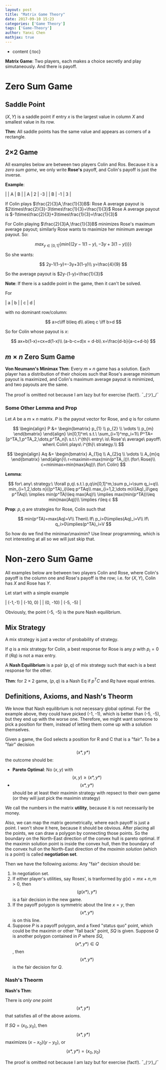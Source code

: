```yaml
---
layout: post
title: "Matrix Game Theory"
date: 2017-09-10 15:23
categories: ['Game Theory']
tags: ['Game-Theory']
author: Yanxi Chen
mathjax: true
---
```


* content
{:toc}

__Matrix Game__: Two players, each makes a choice secretly and play simutaneously. And there is payoff.

# Zero Sum Game

## Saddle Point

$(X,Y)$ is a saddle point if entry $x$ is the largest value in column $X$ and smallest value in its row.

__Thm__: All saddle points has the same value and appears as corners of a rectangle.

## 2$\times$2 Game

All examples below are between two players Colin and Ros. Because it is a _zero sum game_, we only write __Rose's__ payoff, and Colin's payoff is just the inverse.

__Example__: 

| | A | B |
| A | 2 | -3 |
| B | -1 | 3 |

If Colin plays $\frac{2}{3}A,\frac{1}{3}B$:
Rose A average payout is $2\times\frac{2}{3}-3\times\frac{1}{3}=\frac{1}{3}$
Rose A average payout is $-1\times\frac{2}{3}+3\times\frac{1}{3}=\frac{1}{3}$

For Colin playing $\frac{2}{3}A,\frac{1}{3}B$ minimizes Rose's maximum average payout; similarly Rose wants to maximize her minimum average payout. So:

$$
max_{y\in[0,1]}\{min\{(2y-1(1-y), -3y+3(1-y))\}\}
$$

So she wants:

$$
2y-1(1-y)=-3y+3(1-y)\\
y=\frac{4}{9}
$$

So the average payout is $2y-(1-y)=\frac{1}{3}$

__Note__: If there is a saddle point in the game, then it can't be solved.

For

| a | b |
| c | d |

with no dominant row/column:

$$
a>c\iff b\leq d\\
a\leq c \iff b>d
$$

So for Colin whose payout is $x$:

$$
ax+b(1-x)=cx+d(1-x)\\
(a-b-c+d)x = d-b\\
x=\frac{d-b}{a-c+d-b}
$$

<!--more-->

## $m\times n$ Zero Sum Game

__Von Neumann's Minimax Thm__: Every $m\times n$ game has a solution. Each player has a distribution of their choices such that Rose's average minimum payout is maximized, and Colin's maximum average payout is minimized, and two payouts are the same.

The proof is omitted not because I am lazy but for exercise (fact!). ¯\_(ツ)_/¯

### Some Other Lemma and Prop

Let $A$ be a $m\times n$ matrix. $P$ is the payout vector for Rose, and $q$ is for column

$$
\begin{align}
P &= \begin{bmatrix}
p_{1} \\
p_{2} \\
\vdots \\
p_{m}
\end{bmatrix}
\end{align}
\in[0,1]^m\ s.t.\ \sum_{i=1}^mp_i=1\\
P^TA=[p^TA_1,p^TA_2,\dots,p^TA_n]\ s.t.\ i^{th}\ entry\ is\ Rose's\ average\ payoff\ when\ Colin\ plays\ i^{th}\ strategy.\\
$$

$$
\begin{align}
Aq &= \begin{bmatrix}
A_{1}q \\
A_{2}q \\
\vdots \\
A_{m}q
\end{bmatrix}
\end{align}\\
r=maximin=max(min(p^TA_i))\ (for\ Rose)\\
c=minimax=min(max(Aq))\ (for\ Colin)
$$

__Lemma__:

$$
for\ any\ strategy:\ \forall p,q\ s.t.\ p,q\in[0,1]^m,\sum p_i=\sum q_i=q\\
min_{i=1,2,\dots n}((p^TA)_i)\leq p^TAq\\
max_{i=1,2,\dots m}((Aq)_i)\geq p^TAq\\
\implies min(p^TA)\leq max(Aq)\\
\implies max(min(p^TA))\leq min(max(Aq))\\
\implies r\leq c
$$

__Prop__: $p,q$ are strategies for Rose, Colin such that

$$
min(p^TA)=max(Aq)=V\\
Then\\
If\ p_i>0\implies(Aq)_i=V\\
If\ q_i>0\implies(p^TA)_i=V
$$

So how do we find the minimax\maximin? Use linear programming, which is not interesting at all so we will just skip that.

# Non-zero Sum Game

All examples below are between two players Colin and Rose, where Colin's payoff is the column one and Rose's payoff is the row; i.e. for $(X,Y)$, Colin has $X$ and Rose has $Y$. 

Let start with a simple example

| (-1,-1) | (-10, 0) |
| (0, -10) | (-5, -5) |

Obviously, the point (-5, -5) is the pure Nash equilibrium.

## Mix Strategy

A mix strategy is just a vector of probability of strategy.

If $q$ is a mix strategy for Colin, a best response for Rose is any $p$ with $p_i=0$ if $(Rq)$ is not a max entry.

A __Nash Equilibrium__ is a pair $(p,q)$ of mix strategy such that each is a best response for the other.

__Thm__: for $2\times2$ game, $(p,q)$ is a Nash Eq if $p^TC$ and $Rq$ have equal entries.

## Definitions, Axioms, and Nash's Theorm

We know that Nash equilibrium is not necessary global optimal. For the example above, they could have picked (-1, -1), which is better than (-5, -5), but they end up with the worse one. Therefore, we might want someone to pick a position for them, instead of letting them come up with a solution themselves.

Given a game, the God selects a position for R and C that is a "fair". To be a "fair" decision $$(x*,y*)$$ the outcome should be:
- __Pareto Optimal__: No $(x,y)$ with $$(x,y)\geq(x*,y*)$$
- $$(x*,y*)$$ should be at least their maximin strategy with repsect to their own game (or they will just pick the maximin strategy)

We call the numbers in the matrix __utility__, because it is not necessarily be money.

Also, we can map the matrix geometrically, where each payoff is just a point. I won't show it here, because it should be obvious. After placing all the points, we can draw a polygon by connecting those points. So the boundary on the North-East direction of the convex hull is pareto optimal. If the maximin solution point is inside the convex hull, then the boundary of the convex hull on the North-East direction of the _maximin solution_ (which is a point) is called __negotiation set__.

Then we have the following axioms: Any "fair" decision should be:
1. In negotiation set.
2. If either player's utilities, say Roses', is tranformed by $g(x)=mx+n,m>0$, then $$(g(x*),y*)$$ is a fair decision in the new game.
3. If the payoff polygon is symmetric about the line $x=y$, then $$(x*,y*)$$ is on this line.
4. Suppose $P$ is a payoff polygon, and a fixed "status quo" point, which could be the maximin or other "fall back" point, $SQ$ is given. Suppose $Q$ is another polygon contained in $P$ where $SQ$, $$(x*,y*)\in Q$$, then $$(x*,y*)$$ is the fair decision for $Q$.

### Nash's Theorm

__Nash's Thm__:

There is _only one_ point $$(x*,y*)$$ that satisfies all of the above axioms.

If $SQ=(x_0,y_0)$, then $$(x*,y*)$$ maximizes $(x-x_0)(y-y_0)$, or $$(x*,y*)=(x_0,y_0)$$

The proof is omitted not because I am lazy but for exercise (fact!). ¯\_(ツ)_/¯
